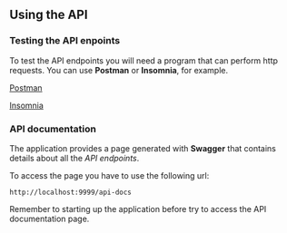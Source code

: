 ## Using the API

### Testing the API enpoints

To test the API endpoints you will need a program that can perform http requests. You can use **Postman** or **Insomnia**, for example.

[Postman](https://www.postman.com/downloads/)

[Insomnia](https://insomnia.rest/download)

### API documentation

The application provides a page generated with **Swagger** that contains details about all the *API endpoints*.

To access the page you have to use the following url:

```
http://localhost:9999/api-docs
```

Remember to starting up the application before try to access the API documentation page.